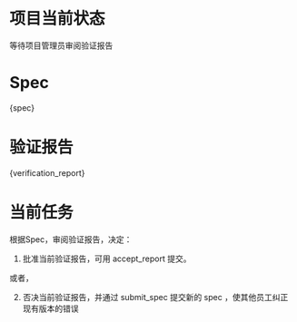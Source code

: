 # 项目当前状态

等待项目管理员审阅验证报告

# Spec

{spec}

# 验证报告

{verification_report}

# 当前任务

根据Spec，审阅验证报告，决定：

1. 批准当前验证报告，可用 accept_report 提交。

或者，

2. 否决当前验证报告，并通过 submit_spec 提交新的 spec ，使其他员工纠正现有版本的错误

